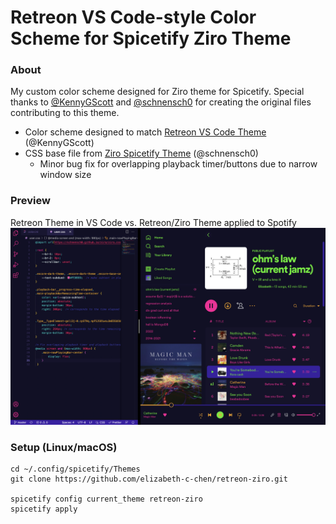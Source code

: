# Retreon VS Code-style Color Scheme for Spicetify Ziro Theme

### About
My custom color scheme designed for Ziro theme for Spicetify. Special thanks to [@KennyGScott](https://github.com/KennyGScott/) and [@schnensch0](https://github.com/schnensch0/) for creating the original files contributing to this theme.
- Color scheme designed to match [Retreon VS Code Theme](https://github.com/KennyGScott/vscode-retreon/) (@KennyGScott)
- CSS base file from [Ziro Spicetify Theme](https://github.com/schnensch0/ziro) (@schnensch0)
    - Minor bug fix for overlapping playback timer/buttons due to narrow window size

### Preview
Retreon Theme in VS Code vs. Retreon/Ziro Theme applied to Spotify
<img width="1440" alt="preview" src="preview.png">


### Setup (Linux/macOS)
```
cd ~/.config/spicetify/Themes
git clone https://github.com/elizabeth-c-chen/retreon-ziro.git

spicetify config current_theme retreon-ziro
spicetify apply
```

